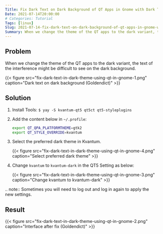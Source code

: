 ```yaml
---
Title: Fix Dark Text on Dark Background of QT Apps in Gnome with Dark Theme
Date: 2021-07-14T20:00:00
# Categories: Tutorial
Tags: [linux]
Slug: 2021-07-14-fix-dark-text-on-dark-background-of-qt-apps-in-gnome-with-dark-theme
Summary: When we change the theme of the QT apps to the dark variant, the text of the interference might be difficult to see on the dark background.
---
```


## Problem

When we change the theme of the QT apps to the dark variant, the text of the interference might be difficult to see on the dark background.

{{< figure src="fix-dark-text-in-dark-theme-using-qt-in-gnome-1.png" caption="Dark text on dark background (Goldendict)" >}}

## Solution

1. Install Tools: `$ yay -S kvantum-qt5 qt5ct qt5-styleplugins`

2. Add the content below in ``~/.profile``:

   ```sh
   export QT_QPA_PLATFORMTHEME=gtk2
   export QT_STYLE_OVERRIDE=kvantum
   ```

3. Select the preferred dark theme in Kvantum.

   {{< figure src="fix-dark-text-in-dark-theme-using-qt-in-gnome-4.png" caption="Select preferred dark theme" >}}

4. Change ``kvantum`` to ``kvantum-dark`` in the QT5 Setting as below:

   {{< figure src="fix-dark-text-in-dark-theme-using-qt-in-gnome-3.png" caption="Change kvantum to kvantum-dark" >}}

.. note::
  Sometimes you will need to log out and log in again to apply the new settings.

## Result

{{< figure src="fix-dark-text-in-dark-theme-using-qt-in-gnome-2.png" caption="Interface after fix (Goldendict)" >}}
